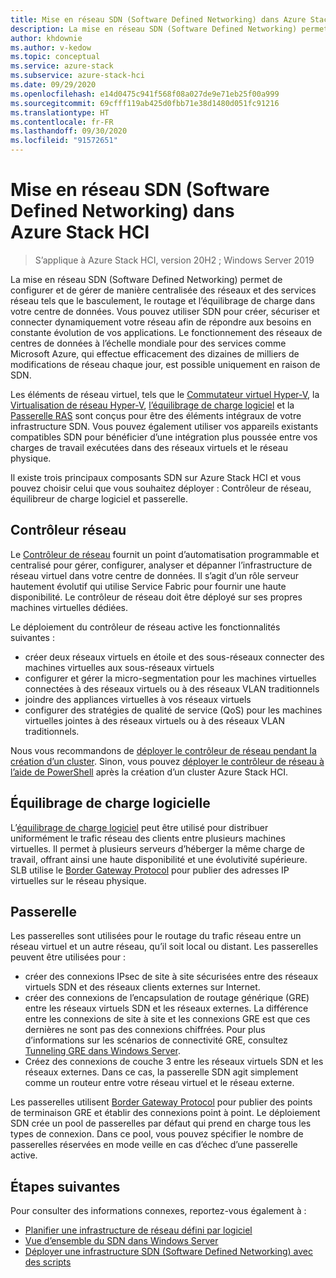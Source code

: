 ```yaml
---
title: Mise en réseau SDN (Software Defined Networking) dans Azure Stack HCI
description: La mise en réseau SDN (Software Defined Networking) permet de configurer et de gérer de manière centralisée des réseaux et des services réseau tels que le basculement, le routage et l’équilibrage de charge dans votre centre de données.
author: khdownie
ms.author: v-kedow
ms.topic: conceptual
ms.service: azure-stack
ms.subservice: azure-stack-hci
ms.date: 09/29/2020
ms.openlocfilehash: e14d0475c941f568f08a027de9e71eb25f00a999
ms.sourcegitcommit: 69cfff119ab425d0fbb71e38d1480d051fc91216
ms.translationtype: HT
ms.contentlocale: fr-FR
ms.lasthandoff: 09/30/2020
ms.locfileid: "91572651"
---
```

# <a name="software-defined-networking-sdn-in-azure-stack-hci"></a>Mise en réseau SDN (Software Defined Networking) dans Azure Stack HCI

> S’applique à Azure Stack HCI, version 20H2 ; Windows Server 2019

La mise en réseau SDN (Software Defined Networking) permet de configurer et de gérer de manière centralisée des réseaux et des services réseau tels que le basculement, le routage et l’équilibrage de charge dans votre centre de données. Vous pouvez utiliser SDN pour créer, sécuriser et connecter dynamiquement votre réseau afin de répondre aux besoins en constante évolution de vos applications. Le fonctionnement des réseaux de centres de données à l’échelle mondiale pour des services comme Microsoft Azure, qui effectue efficacement des dizaines de milliers de modifications de réseau chaque jour, est possible uniquement en raison de SDN.

Les éléments de réseau virtuel, tels que le [Commutateur virtuel Hyper-V](/windows-server/virtualization/hyper-v-virtual-switch/hyper-v-virtual-switch), la [Virtualisation de réseau Hyper-V](/windows-server/networking/sdn/technologies/hyper-v-network-virtualization/hyper-v-network-virtualization), [l’équilibrage de charge logiciel](/windows-server/networking/sdn/technologies/network-function-virtualization/software-load-balancing-for-sdn) et la [Passerelle RAS](/windows-server/networking/sdn/technologies/network-function-virtualization/ras-gateway-for-sdn) sont conçus pour être des éléments intégraux de votre infrastructure SDN. Vous pouvez également utiliser vos appareils existants compatibles SDN pour bénéficier d’une intégration plus poussée entre vos charges de travail exécutées dans des réseaux virtuels et le réseau physique.

Il existe trois principaux composants SDN sur Azure Stack HCI et vous pouvez choisir celui que vous souhaitez déployer : Contrôleur de réseau, équilibreur de charge logiciel et passerelle.

## <a name="network-controller"></a>Contrôleur réseau

Le [Contrôleur de réseau](/windows-server/networking/sdn/technologies/Software-Defined-Networking-Technologies#network-controller) fournit un point d’automatisation programmable et centralisé pour gérer, configurer, analyser et dépanner l’infrastructure de réseau virtuel dans votre centre de données. Il s’agit d’un rôle serveur hautement évolutif qui utilise Service Fabric pour fournir une haute disponibilité. Le contrôleur de réseau doit être déployé sur ses propres machines virtuelles dédiées.

Le déploiement du contrôleur de réseau active les fonctionnalités suivantes :

- créer deux réseaux virtuels en étoile et des sous-réseaux connecter des machines virtuelles aux sous-réseaux virtuels
- configurer et gérer la micro-segmentation pour les machines virtuelles connectées à des réseaux virtuels ou à des réseaux VLAN traditionnels
- joindre des appliances virtuelles à vos réseaux virtuels
- configurer des stratégies de qualité de service (QoS) pour les machines virtuelles jointes à des réseaux virtuels ou à des réseaux VLAN traditionnels.

Nous vous recommandons de [déployer le contrôleur de réseau pendant la création d’un cluster](../deploy/create-cluster.md#step-5-sdn-optional). Sinon, vous pouvez [déployer le contrôleur de réseau à l’aide de PowerShell](../deploy/network-controller-powershell.md) après la création d’un cluster Azure Stack HCI.

## <a name="software-load-balancing"></a>Équilibrage de charge logicielle

L’[équilibrage de charge logiciel](/windows-server/networking/sdn/technologies/network-function-virtualization/software-load-balancing-for-sdn) peut être utilisé pour distribuer uniformément le trafic réseau des clients entre plusieurs machines virtuelles. Il permet à plusieurs serveurs d’héberger la même charge de travail, offrant ainsi une haute disponibilité et une évolutivité supérieure. SLB utilise le [Border Gateway Protocol](/windows-server/remote/remote-access/bgp/border-gateway-protocol-bgp) pour publier des adresses IP virtuelles sur le réseau physique.

## <a name="gateway"></a>Passerelle

Les passerelles sont utilisées pour le routage du trafic réseau entre un réseau virtuel et un autre réseau, qu’il soit local ou distant. Les passerelles peuvent être utilisées pour :

- créer des connexions IPsec de site à site sécurisées entre des réseaux virtuels SDN et des réseaux clients externes sur Internet.
- créer des connexions de l’encapsulation de routage générique (GRE) entre les réseaux virtuels SDN et les réseaux externes. La différence entre les connexions de site à site et les connexions GRE est que ces dernières ne sont pas des connexions chiffrées. Pour plus d’informations sur les scénarios de connectivité GRE, consultez [Tunneling GRE dans Windows Server](/windows-server/remote/remote-access/ras-gateway/gre-tunneling-windows-server).
- Créez des connexions de couche 3 entre les réseaux virtuels SDN et les réseaux externes. Dans ce cas, la passerelle SDN agit simplement comme un routeur entre votre réseau virtuel et le réseau externe.

Les passerelles utilisent [Border Gateway Protocol](/windows-server/remote/remote-access/bgp/border-gateway-protocol-bgp) pour publier des points de terminaison GRE et établir des connexions point à point. Le déploiement SDN crée un pool de passerelles par défaut qui prend en charge tous les types de connexion. Dans ce pool, vous pouvez spécifier le nombre de passerelles réservées en mode veille en cas d’échec d’une passerelle active.

## <a name="next-steps"></a>Étapes suivantes

Pour consulter des informations connexes, reportez-vous également à :

- [Planifier une infrastructure de réseau défini par logiciel](plan-software-defined-networking-infrastructure.md)
- [Vue d’ensemble du SDN dans Windows Server](/windows-server/networking/sdn/software-defined-networking)
- [Déployer une infrastructure SDN (Software Defined Networking) avec des scripts](/windows-server/networking/sdn/deploy/deploy-a-software-defined-network-infrastructure-using-scripts)
